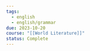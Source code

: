 ```yaml
---
tags:
  - english
  - english/grammar
due: 2023-10-20
course: "[[World Literature]]"
status: Complete
---
```

